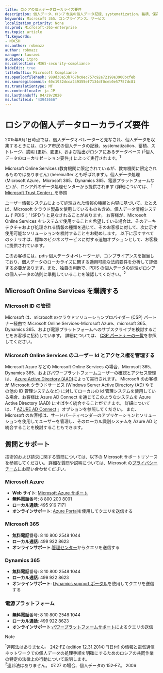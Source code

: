 ```yaml
---
title: ロシアの個人データローカライズ要件
description: 個人データ、ロシア市民の個人データ記録、systematization、蓄積、保存、明確化、および抽出が、ロシアにある Microsoft サービスおよびデータベースで実行される方法について説明します。
keywords: Microsoft 365、コンプライアンス、サービス
localization_priority: None
ms.prod: Microsoft-365-enterprise
ms.topic: article
f1.keywords:
- NOCSH
ms.author: robmazz
author: robmazz
manager: laurawi
audience: itpro
ms.collection: M365-security-compliance
hideEdit: true
titleSuffix: Microsoft Compliance
ms.openlocfilehash: 989d30a53b767bc8ec757c92e72198e3900bcfeb
ms.sourcegitcommit: 60c1932dcca249355ef7134df0ceb0e57757dc81
ms.translationtype: MT
ms.contentlocale: ja-JP
ms.lasthandoff: 04/29/2020
ms.locfileid: "43943666"
---
```

# <a name="russian-personal-data-localization-requirements"></a>ロシアの個人データローカライズ要件

2015年9月1日時点では、個人データオペレーターと見なされ、個人データを収集するときには、ロシア市民の個人データの記録、systematization、蓄積、ストレージ、説明 (更新、変更)、および抽出がロシアにあるデータベース (「個人データのローカリゼーション要件」) によって実行されます。<sup>1</sup>

Microsoft Online Services (教育機関に限定されているが、教育機関に限定されるものではありません) (hereinafter とも呼ばれます)。個人データ処理 (Microsoft Azure、Microsoft 365、Dynamics 365、電源プラットフォームなど) が、ロシア外のデータ処理センターから提供されます (詳細については、「 [Microsoft Trust Center」](https://www.microsoft.com/trust-center)を参照

ユーザー情報システムによって処理された情報の種類と内容に基づいて、たとえば、Microsoft クラウド製品を使用しているものも含め、個人データ情報システム (' PDIS ', ' ISPD ') と見なされることがあります。 お客様が、Microsoft Online Services をシステムで使用することを希望している場合は、そのアーキテクチャおよび処理される情報の種類を通じて、そのお客様に対して、次に示す使用可能なソリューションを検討することをお勧めします。 以下に示すすべてのシナリオは、標準のビジネスサービスに対する追加オプションとして、お客様に提供されています。

このお客様には、pdis 個人データオペレーターが、コンプライアンスを担当しており、個人データのローカライズに関する適用可能な法的要件を分析して評価する必要があります。また、独自の判断で、PDIS の個人データの処理がロシアの個人データの法則に準拠していることを確認してください。<sup>2</sup>

## <a name="subscribing-to-microsoft-online-services"></a>Microsoft Online Services を購読する

### <a name="microsoft-id-management"></a>Microsoft ID の管理

Microsoft は、microsoft のクラウドソリューションプロバイダー (CSP) パートナー経由で Microsoft Online Services-Microsoft Azure、microsoft 365、Dynamics 365、および電源プラットフォームへのサブスクライブを検討することをお客様に招待しています。 詳細については、 [CSP パートナーの一覧](https://pinpoint.microsoft.com/search?type=services&campaign=691)を参照してください。

### <a name="managing-user-identity-and-access-for-microsoft-online-services"></a>Microsoft Online Services のユーザー Id とアクセス権を管理する

Microsoft Azure などの Microsoft Online Services の場合、Microsoft 365、Dynamics 365、およびパワープラットフォームユーザーの確認とアクセス管理は、 [Azure Active Directory (AAD)](https://azure.microsoft.com/services/active-directory/)によって実行されます。 Microsoft のお客様が Microsoft クラウドサービス (Windows Server Active Directory (AD) やその他の ID 管理システムなど) に対してローカルの id 管理システムを使用している場合、お客様は Azure AD Connect を通じてこのようなシステムを Azure Active Directory (AAD) にすばやく統合することができます。 詳細については、「 [AZURE AD Connect](https://docs.microsoft.com/azure/active-directory/cloud-provisioning/) 」オプションを参照してください。 また、Microsoft のお客様は、サードパーティベンダーのアプリケーションとソリューションを使用してユーザーを管理し、そのローカル識別システムを Azure AD と統合することを検討することもできます。

## <a name="questions-and-support"></a>質問とサポート

技術的および請求に関する質問については、以下の Microsoft サポートリソースを参照してください。 詳細な質問や説明については、Microsoft の[プライバシーチーム](https://support.microsoft.com/gp/privacy-page)にお問い合わせください。

### <a name="microsoft-azure"></a>Microsoft Azure

- **Web サイト**: [Microsoft Azure サポート](https://aka.ms/GetAzureSupport)
- **無料電話**番号: 8 800 200 8001
- **ローカル通話**: 495 916 7171
- **オンラインサポート**: [Azure Portal](https://portal.azure.com)を使用してクエリを送信する

### <a name="microsoft-365"></a>Microsoft 365

- **無料電話**番号: 8 10 800 2548 1044
- **ローカル通話**: 499 922 8623
- **オンラインサポート**:[管理センター](https://portal.office.com/)からクエリを送信する

### <a name="dynamics-365"></a>Dynamics 365

- **無料電話**番号: 8 10 800 2548 1044
- **ローカル通話**: 499 922 8623
- **オンラインサポート**: [Dynamics support ポータル](https://dynamics.microsoft.com/support/)を使用してクエリを送信する

### <a name="power-platform"></a>電源プラットフォーム

- **無料電話**番号: 8 10 800 2548 1044
- **ローカル通話**: 499 922 8623
- **オンラインサポート**:[パワープラットフォームサポート](https://docs.microsoft.com/power-platform/admin/get-help-support)によるクエリの送信

> [!NOTE]
> <sup>1</sup>連邦法はありません。 242-FZ (edition 12.31.2014) "[日付] の情報と電気通信ネットワークでの個人データの処理手順を明確にするためのロシアの共同作業の特定の法律上の行動について説明します。 <br>
> <sup>2</sup>連邦法はありません。 07.27 の場合、個人データの 152-FZ。 2006<br>
